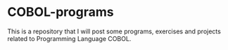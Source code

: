 # COBOL-programs
 This is a repository that I will post some programs, exercises and projects related to Programming Language COBOL.
